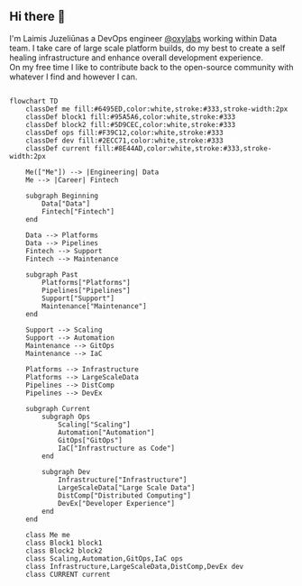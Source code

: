 ## Hi there 👋

<!--
**laimis9133/laimis9133** is a ✨ _special_ ✨ repository because its `README.md` (this file) appears on your GitHub profile.

Here are some ideas to get you started:

- 🔭 I’m currently working on ...
- 🌱 I’m currently learning ...
- 👯 I’m looking to collaborate on ...
- 🤔 I’m looking for help with ...
- 💬 Ask me about ...
- 📫 How to reach me: ...
- 😄 Pronouns: ...
- ⚡ Fun fact: ...
-->

I'm Laimis Juzeliūnas a DevOps engineer [@oxylabs](https://github.com/oxylabs) working within Data team. I take care of large scale platform builds, do my best to create a self healing infrastructure and enhance overall development experience.  
On my free time I like to contribute back to the open-source community with whatever I find and however I can.

```mermaid

flowchart TD
    classDef me fill:#6495ED,color:white,stroke:#333,stroke-width:2px
    classDef block1 fill:#95A5A6,color:white,stroke:#333
    classDef block2 fill:#5D9CEC,color:white,stroke:#333
    classDef ops fill:#F39C12,color:white,stroke:#333
    classDef dev fill:#2ECC71,color:white,stroke:#333
    classDef current fill:#8E44AD,color:white,stroke:#333,stroke-width:2px
    
    Me(["Me"]) --> |Engineering| Data
    Me --> |Career| Fintech
    
    subgraph Beginning
        Data["Data"]
        Fintech["Fintech"]
    end
    
    Data --> Platforms
    Data --> Pipelines
    Fintech --> Support
    Fintech --> Maintenance
    
    subgraph Past
        Platforms["Platforms"]
        Pipelines["Pipelines"]
        Support["Support"]
        Maintenance["Maintenance"]
    end
    
    Support --> Scaling
    Support --> Automation
    Maintenance --> GitOps
    Maintenance --> IaC
    
    Platforms --> Infrastructure
    Platforms --> LargeScaleData
    Pipelines --> DistComp
    Pipelines --> DevEx
    
    subgraph Current
        subgraph Ops
            Scaling["Scaling"]
            Automation["Automation"]
            GitOps["GitOps"]
            IaC["Infrastructure as Code"]
        end
        
        subgraph Dev
            Infrastructure["Infrastructure"]
            LargeScaleData["Large Scale Data"]
            DistComp["Distributed Computing"]
            DevEx["Developer Experience"]
        end
    end
    
    class Me me
    class Block1 block1
    class Block2 block2
    class Scaling,Automation,GitOps,IaC ops
    class Infrastructure,LargeScaleData,DistComp,DevEx dev
    class CURRENT current

```
